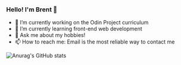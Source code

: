 ### Hello! I'm Brent 👋

- 🔭 I’m currently working on the Odin Project curriculum
- 🌱 I’m currently learning front-end web development
- 💬 Ask me about my hobbies!
- 📫 How to reach me: Email is the most reliable way to contact me

![Anurag's GitHub stats](https://github-readme-stats.vercel.app/api?username=BrentWashington&show_icons=true&theme=radical)
